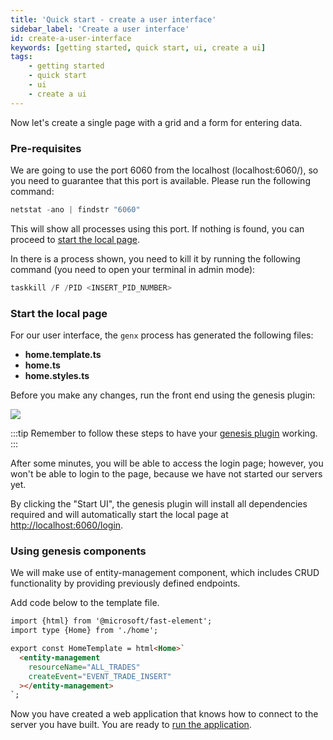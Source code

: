 ```yaml
---
title: 'Quick start - create a user interface'
sidebar_label: 'Create a user interface'
id: create-a-user-interface
keywords: [getting started, quick start, ui, create a ui]
tags:
    - getting started
    - quick start
    - ui
    - create a ui
---
```


Now let's create a single page with a grid and a form for entering data.


### Pre-requisites
We are going to use the port 6060 from the localhost (localhost:6060/), so you need to guarantee that this port is available. Please run the following command:

```powershell
netstat -ano | findstr "6060"
```

This will show all processes using this port. If nothing is found, you can proceed to [start the local page](#start-the-local-page).

In there is a process shown, you need to kill it by running the following command (you need to open your terminal in admin mode):

```powershell
taskkill /F /PID <INSERT_PID_NUMBER>
```

### Start the local page
For our user interface, the `genx` process has generated the following files:

- **home.template.ts**
- **home.ts**
- **home.styles.ts**

Before you make any changes, run the front end using the genesis plugin:

![](/img/start_UI.png)

:::tip
Remember to follow these steps to have your [genesis plugin](../../../server/tooling/intellij-plugin/) working.
:::

After some minutes, you will be able to access the login page; however, you won't be able to login to the page, because we have not started our servers yet.

By clicking the "Start UI", the genesis plugin will install all dependencies required and will automatically start the local page at [http://localhost:6060/login](http://localhost:6060/login).

### Using genesis components
We will make use of entity-management component, which includes CRUD functionality by providing previously defined endpoints.

Add code below to the template file.

```html {5-8} title="home.template.ts"
import {html} from '@microsoft/fast-element';
import type {Home} from './home';

export const HomeTemplate = html<Home>`
  <entity-management
    resourceName="ALL_TRADES"
    createEvent="EVENT_TRADE_INSERT"
  ></entity-management>
`;
```
  
Now you have created a web application that knows how to connect to the server you have built. You are ready to [run the application](../../../getting-started/quick-start/run-the-application-docker/).
